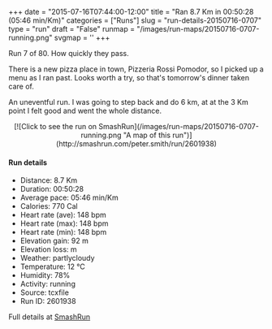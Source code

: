+++
date = "2015-07-16T07:44:00-12:00"
title = "Ran 8.7 Km in 00:50:28 (05:46 min/Km)"
categories = ["Runs"]
slug = "run-details-20150716-0707"
type = "run"
draft = "False"
runmap = "/images/run-maps/20150716-0707-running.png"
svgmap = '<polyline points="100 22, 94 21, 83 24, 62 41, 55 44, 43 48, 41 48, 39 48, 35 45, 33 41, 26 39, 19 44, 14 47, 8 51, 0 52, 1 58, 0 60, 1 73, 4 78, 8 80, 20 73, 26 71, 30 68, 43 66, 64 61, 70 54, 79 51, 81 49, 83 50, 87 35, 92 31, 98 30">'
+++

Run 7 of 80. How quickly they pass. 

There is a new pizza place in town, Pizzeria Rossi Pomodor, so I picked up a menu as I ran past. Looks worth a try, so that's tomorrow's dinner taken care of. 

An uneventful run. I was going to step back and do 6 km, at at the 3 Km point I felt good and went the whole distance. 



<!--more-->

<center>
[![Click to see the run on SmashRun](/images/run-maps/20150716-0707-running.png "A map of this run")](http://smashrun.com/peter.smith/run/2601938)
</center>

#### Run details

* Distance: 8.7 Km
* Duration: 00:50:28
* Average pace: 05:46 min/Km
* Calories: 770 Cal
* Heart rate (ave): 148 bpm
* Heart rate (max): 148 bpm
* Heart rate (min): 148 bpm
* Elevation gain: 92 m
* Elevation loss:  m
* Weather: partlycloudy
* Temperature: 12 &deg;C
* Humidity: 78%
* Activity: running
* Source: tcxfile
* Run ID: 2601938

Full details at [SmashRun](http://smashrun.com/peter.smith/run/2601938)